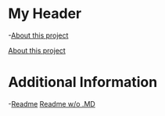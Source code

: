 # My Header
-[About this project](about-proect.md)

 [About this project](about-proect.md)
    
 # Additional Information
   -[Readme](README.MD)
    [Readme w/o .MD](README)
